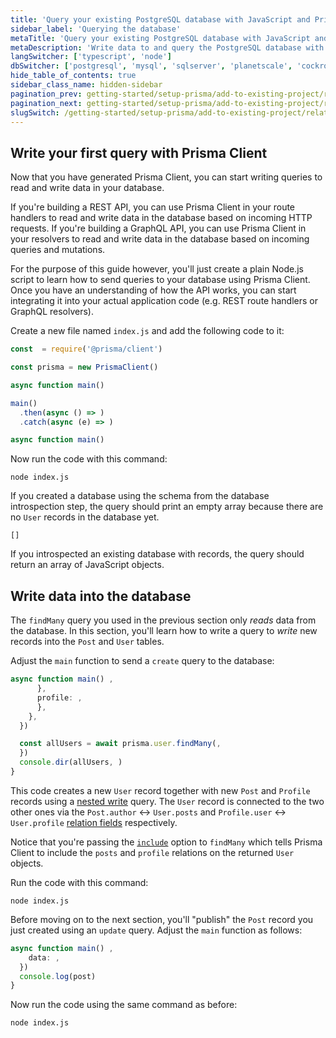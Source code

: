 ```yaml
---
title: 'Query your existing PostgreSQL database with JavaScript and Prisma ORM'
sidebar_label: 'Querying the database'
metaTitle: 'Query your existing PostgreSQL database with JavaScript and Prisma ORM'
metaDescription: 'Write data to and query the PostgreSQL database with your JavaScript and Prisma ORM project'
langSwitcher: ['typescript', 'node']
dbSwitcher: ['postgresql', 'mysql', 'sqlserver', 'planetscale', 'cockroachdb']
hide_table_of_contents: true
sidebar_class_name: hidden-sidebar
pagination_prev: getting-started/setup-prisma/add-to-existing-project/relational-databases/install-prisma-client-node-postgresql
pagination_next: getting-started/setup-prisma/add-to-existing-project/relational-databases/evolve-your-schema-node-postgresql
slugSwitch: /getting-started/setup-prisma/add-to-existing-project/relational-databases/querying-the-database-
---
```


## Write your first query with Prisma Client

Now that you have generated Prisma Client, you can start writing queries to read and write data in your database.

If you're building a REST API, you can use Prisma Client in your route handlers to read and write data in the database based on incoming HTTP requests. If you're building a GraphQL API, you can use Prisma Client in your resolvers to read and write data in the database based on incoming queries and mutations.

For the purpose of this guide however, you'll just create a plain Node.js script to learn how to send queries to your database using Prisma Client. Once you have an understanding of how the API works, you can start integrating it into your actual application code (e.g. REST route handlers or GraphQL resolvers).

Create a new file named `index.js` and add the following code to it:

```js file=index.js showLineNumbers
const  = require('@prisma/client')

const prisma = new PrismaClient()

async function main()

main()
  .then(async () => )
  .catch(async (e) => )
```

```js file=index.js showLineNumbers
async function main()
```

Now run the code with this command:

```terminal copy
node index.js
```

If you created a database using the schema from the database introspection step, the query should print an empty array because there are no `User` records in the database yet.

```no-copy
[]
```

If you introspected an existing database with records, the query should return an array of JavaScript objects.

## Write data into the database

The `findMany` query you used in the previous section only _reads_ data from the database. In this section, you'll learn how to write a query to _write_ new records into the `Post` and `User` tables.

Adjust the `main` function to send a `create` query to the database:

```js file=index.js showLineNumbers
async function main() ,
      },
      profile: ,
      },
    },
  })

  const allUsers = await prisma.user.findMany(,
  })
  console.dir(allUsers, )
}
```

This code creates a new `User` record together with new `Post` and `Profile` records using a [nested write](/orm/prisma-client/queries/relation-queries#nested-writes) query. The `User` record is connected to the two other ones via the `Post.author` ↔ `User.posts` and `Profile.user` ↔ `User.profile` [relation fields](/orm/prisma-schema/data-model/relations#relation-fields) respectively.

Notice that you're passing the [`include`](/orm/prisma-client/queries/select-fields#return-nested-objects-by-selecting-relation-fields) option to `findMany` which tells Prisma Client to include the `posts` and `profile` relations on the returned `User` objects.

Run the code with this command:

```terminal copy
node index.js
```

Before moving on to the next section, you'll "publish" the `Post` record you just created using an `update` query. Adjust the `main` function as follows:

```js file=index.js
async function main() ,
    data: ,
  })
  console.log(post)
}
```

Now run the code using the same command as before:

```terminal copy
node index.js
```
